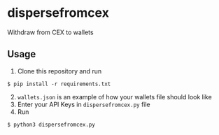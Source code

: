 # dispersefromcex
Withdraw from CEX to wallets
## Usage
1. Clone this repository and run
```
$ pip install -r requirements.txt
```
2. `wallets.json` is an example of how your wallets file should look like
3. Enter your API Keys in `dispersefromcex.py` file
4. Run 
```
$ python3 dispersefromcex.py
```